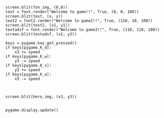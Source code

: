 
    screen.blit(fon_img, (0,0))
    text = font.render("Welcome to game!!", True, (0, 0, 100))
    screen.blit(text, (x, y))
    text2 = font2.render("Welcome to game2!!", True, (110, 10, 100))
    screen.blit(text2, (x1, y1))
    textadsf = font.render("Welcome to game3!!", True, (110, 110, 100))
    screen.blit(textadsf, (x2, y2))

    keys = pygame.key.get_pressed()
    if keys[pygame.K_d]:
        x3 += speed
    if keys[pygame.K_w]:
        y3 -= speed
    if keys[pygame.K_s]:
        y3 += speed
    if keys[pygame.K_a]:
        x3 -= speed



    screen.blit(hero_img, (x3, y3))


    pygame.display.update()


